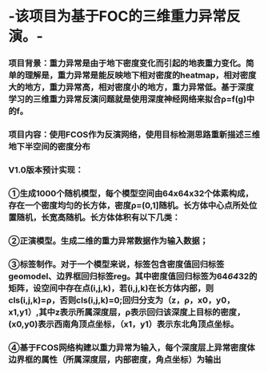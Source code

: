 # -该项目为基于FOC的三维重力异常反演。-
### 项目背景：重力异常是由于地下密度变化而引起的地表重力变化。简单的理解是，重力异常是能反映地下相对密度的heatmap，相对密度大的地方，重力异常高，相对密度小的地方，重力异常低。基于深度学习的三维重力异常反演问题就是使用深度神经网络来拟合ρ=f(g)中的f。
### 项目内容：使用FCOS作为反演网络，使用目标检测思路重新描述三维地下半空间的密度分布
### V1.0版本预计实现：
### ①生成1000个随机模型，每个模型空间由64x64x32个体素构成，存在一个密度均匀的长方体，密度ρ=(0,1]随机。长方体中心点所处位置随机，长宽高随机。长方体体积有以下几类：
### ②正演模型。生成二维的重力异常数据作为输入数据；
### ③标签制作。对于一个模型来说，标签包含密度值回归标签geomodel、边界框回归标签reg。其中密度值回归标签为64*64*32的矩阵，设空间中存在点(i,j,k)，若(i,j,k)在长方体内部，则cls(i,j,k)=ρ，否则cls(i,j,k)=0;回归分支为（z，ρ，x0，y0，x1,y1）,其中z表示所属深度层，ρ表示回归该深度上目标的密度，(x0,y0)表示西南角顶点坐标，（x1，y1）表示东北角顶点坐标。
### ④基于FCOS网络构建以重力异常为输入，每个深度层上异常密度体边界框的属性（所属深度层，内部密度，角点坐标）为输出
